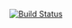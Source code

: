 [![Build Status](https://travis-ci.org/jyc1264/CSE110_lab5.svg?branch=master)](https://travis-ci.org/jyc1264/CSE110_lab5)
